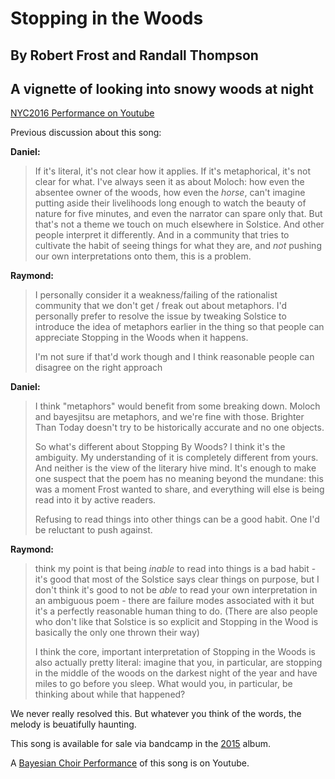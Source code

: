 #  Stopping in the Woods
## By Robert Frost and Randall Thompson
## A vignette of looking into snowy woods at night

[NYC2016 Performance on Youtube](https://www.youtube.com/watch?v=ovDHalP-yLc&list=PL2kAZU4YexD8EtbrNfI6RP0rjsTAIYwK6#t=4m)

Previous discussion about this song:

**Daniel:**

> If it's literal, it's not clear how it applies. If it's metaphorical, it's not clear for what. I've always seen it as about Moloch: how even the absentee owner of the woods, how even the *horse*, can't imagine putting aside their livelihoods long enough to watch the beauty of nature for five minutes, and even the narrator can spare only that. But that's not a theme we touch on much elsewhere in Solstice. And other people interpret it differently. And in a community that tries to cultivate the habit of seeing things for what they are, and *not* pushing our own interpretations onto them, this is a problem.

**Raymond:**

> I personally consider it a weakness/failing of the rationalist community that we don't get / freak out about metaphors. I'd personally prefer to resolve the issue by tweaking Solstice to introduce the idea of metaphors earlier in the thing so that people can appreciate Stopping in the Woods when it happens. 
>
> I'm not sure if that'd work though and I think reasonable people can disagree on the right approach

**Daniel:**

>  I think "metaphors" would benefit from some breaking down. Moloch and bayesjitsu are metaphors, and we're fine with those. Brighter Than Today doesn't try to be historically accurate and no one objects.
> 
> So what's different about Stopping By Woods? I think it's the ambiguity. My understanding of it is completely different from yours. And neither is the view of the literary hive mind. It's enough to make one suspect that the poem has no meaning beyond the mundane: this was a moment Frost wanted to share, and everything will else is being read into it by active readers.
> 
> Refusing to read things into other things can be a good habit. One I'd be reluctant to push against.

**Raymond:**

>  think my point is that being *inable* to read into things is a bad habit - it's good that most of the Solstice says clear things on purpose, but I don't think it's good to not be *able* to read your own interpretation in an ambiguous poem - there are failure modes associated with it but it's a perfectly reasonable human thing to do. (There are also people who don't like that Solstice is so explicit and Stopping in the Wood is basically the only one thrown their way)
>
> I think the core, important interpretation of Stopping in the Woods is also actually pretty literal: imagine that you, in particular, are stopping in the middle of the woods on the darkest night of the year and have miles to go before you sleep. What would you, in particular, be thinking about while that happened?

We never really resolved this.  But whatever you think of the words, the melody is beuatifully haunting.

This song is available for sale via bandcamp in the [2015](https://humanistculture.bandcamp.com/album/solstice-2015) album.


A [Bayesian Choir Performance](https://www.youtube.com/watch?v=gzBzlLWfPwM) of this song is on Youtube.
